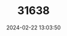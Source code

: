 ---
title: "31638"
category: "Cnidoscolus rangel"
draft: false
date: 2024-02-22 13:03:50
languages:
  Spanish; Castilian: ["palo santo"]
---